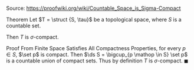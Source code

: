 # 

Source: https://proofwiki.org/wiki/Countable_Space_is_Sigma-Compact

Theorem
Let $T = \struct {S, \tau}$ be a topological space, where $S$ is a countable set.

Then $T$ is $\sigma$-compact.


Proof
From Finite Space Satisfies All Compactness Properties, for every $p \in S$, $\set p$ is compact.
Then $\ds S = \bigcup_{p \mathop \in S} \set p$ is a countable union of compact sets.
Thus by definition $T$ is $\sigma$-compact.
$\blacksquare$






